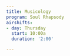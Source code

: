 ```yaml
---
title: Musicology
program: Soul Rhapsody
airshifts:
- day: Thursday
  start: 10:00a
  duration: '2:00'

---
```

